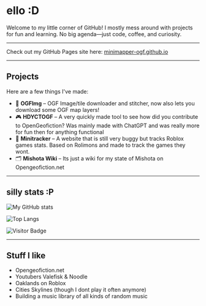 # ello :D

Welcome to my little corner of GitHub! I mostly mess around with projects for fun and learning. No big agenda—just code, coffee, and curiosity.

---

Check out my GitHub Pages site here: [minimapper-ogf.github.io](https://minimapper-ogf.github.io)

---

## Projects

Here are a few things I've made:

- 🔧 **OGFImg** – OGF Image/tile downloader and stitcher, now also lets you download some OGF map layers!
- 🎮 **HDYCTOGF** – A very quickly made tool to see how did you contribute to OpenGeofiction? Was mainly made with ChatGPT and was really more for fun then for anything functional
- 🤖 **Minitracker** – A website that is still very buggy but tracks Roblox games stats. Based on Rolimons and made to track the games they wont.
- 🗂️ **Mishota Wiki** – Its just a wiki for my state of Mishota on Opengeofiction.net


---

## silly stats :P

<!-- GitHub Stats Card -->
![My GitHub stats](https://github-readme-stats.vercel.app/api?username=minimapper-ogf&show_icons=true&theme=radical)

<!-- Most Used Languages -->
![Top Langs](https://github-readme-stats.vercel.app/api/top-langs/?username=minimapper-ogf&layout=compact&theme=tokyonight)

<!-- Visitor Badge -->
![Visitor Badge](https://komarev.com/ghpvc/?username=minimapper-ogf&style=flat-square)

---

## Stuff I like

- Opengeofiction.net
- Youtubers Valefisk & Noodle
- Oaklands on Roblox
- Cities Skylines (though I dont play it often anymore)
- Building a music library of all kinds of random music

